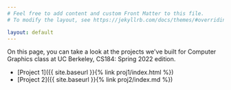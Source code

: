 ```yaml
---
# Feel free to add content and custom Front Matter to this file.
# To modify the layout, see https://jekyllrb.com/docs/themes/#overriding-theme-defaults

layout: default
---
```


On this page, you can take a look at the projects we've built for Computer Graphics class at UC Berkeley, CS184: Spring 2022 edition. 

- [Project 1]({{ site.baseurl }}{% link proj1/index.html %})
- [Project 2]({{ site.baseurl }}{% link proj2/index.md %})

